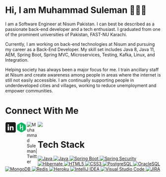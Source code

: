 # Hi, I am Muhammad Suleman 👨🏻‍💻 
<p>
I am a Software Engineer at Nisum Pakistan. I can best be described as a passionate back-end developer and a tech enthusiast. I graduated from one of the prominent universities of Pakistan, FAST-NU Karachi.

Currently, I am working on back-end technologies at Nisum and pursuing my career as a Back-End Developer. My skill set includes Java 8, Java 11, AEM, Spring Boot, Spring MVC, Microservices, Testing, Kafka, Linux, and Integration.

Helping society has always been a major focus for me. I train ancillary staff at Nisum and create awareness among people in areas where the internet is still not easily accessible. I am continually supporting people in underdeveloped cities and villages, working to reduce unemployment and empower communities.
</p>

# Connect With Me
<a href="https://www.linkedin.com/in/sulemantalpur6/"> <img align="left" src="https://raw.githubusercontent.com/sulemantalpur6/sulemantalpur6/main/2986200_linkdin_logo_media_social_icon.png" alt= "Muhammad Suleman| Linkedin" width="35px"/></a>
<a href="https://www.hackerrank.com/profile/sulemantalpur6"> <img align="left" src="https://raw.githubusercontent.com/sulemantalpur6/sulemantalpur6/main/4373234_hackerrank_logo_logos_icon.png" alt= "Muhammad Suleman| HackerRank" width="35px"/></a>
<a href="https://twitter.com/sulemantalpur6"> <img align="left" src="https://raw.githubusercontent.com/sulemantalpur6/sulemantalpur6/main/5296514_bird_tweet_twitter_twitter logo_icon.png" alt= "Muhammad Suleman| Twitter" width="35px"/></a>
<a href="https://facebook.com/sulemantalpur6"> <img align="left" src="https://raw.githubusercontent.com/sulemantalpur6/sulemantalpur6/main/5365678_fb_facebook_facebook logo_icon.png" width="35px"/></a>

<br>

# Tech Stack

<p align="left">
 <a href="#">
<img alt="Java" src="https://img.shields.io/badge/Java-ED8B00?style=for-the-badge&logo=openjdk&logoColor=white"/>
<img alt="Java" src="https://img.shields.io/badge/Adobe-AEM-FF0000?style=for-the-badge&logo=adobe&logoColor=white"/>
<img alt="Spring Boot" src="https://img.shields.io/badge/Spring-6DB33F?style=for-the-badge&logo=spring&logoColor=white"/>
<img alt="Spring Security" src="https://img.shields.io/badge/Spring_Security-6DB33F?style=for-the-badge&logo=Spring-Security&logoColor=white"/>
<img alt="Hibernate" src="https://img.shields.io/badge/Hibernate-59666C?style=for-the-badge&logo=Hibernate&logoColor=white"/>
<img alt="HTML5" src="https://img.shields.io/badge/HTML-239120?style=for-the-badge&logo=html5&logoColor=white"/>
<img alt="CSS3" src="https://img.shields.io/badge/CSS-239120?&style=for-the-badge&logo=css3&logoColor=white"/>
<img alt='PostgreSQL' src="https://img.shields.io/badge/PostgreSQL-316192?style=for-the-badge&logo=postgresql&logoColor=white"/>
<img alt='OracleSQL' src="https://img.shields.io/badge/OracleSQL-OracleSQL?style=for-the-badge&logo=oracle&color=F80000"/>
<img alt='MongoDB' src="https://img.shields.io/badge/MongoDB-4EA94B?style=for-the-badge&logo=mongodb&logoColor=white"/>
<img alt='Redis' src="https://img.shields.io/badge/redis-%23DD0031.svg?&style=for-the-badge&logo=redis&logoColor=white"/>
<img alt='Heroku' src="https://img.shields.io/badge/Heroku-Heroku?style=for-the-badge&logo=heroku&color=430098"/>
<img alt='IntelliJ IDEA' src="https://img.shields.io/badge/IntelliJ_IDEA-000000.svg?style=for-the-badge&logo=intellij-idea&logoColor=white"/>
<img alt='Visual Studio Code' src="https://img.shields.io/badge/Visual_Studio_Code-0078D4?style=for-the-badge&logo=visual%20studio%20code&logoColor=white"/>
<img alt="JIRA" src="https://img.shields.io/badge/Jira-0052CC?style=for-the-badge&logo=Jira&logoColor=white"/>
 </a>
</p>

